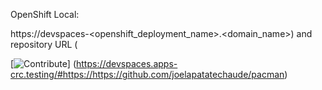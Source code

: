 OpenShift Local:

https://devspaces-<openshift_deployment_name>.<domain_name>) and repository URL
(<your-repository-url>

[![Contribute](https://www.eclipse.org/che/contribute.svg)]
(https://devspaces.apps-crc.testing/#https://https://github.com/joelapatatechaude/pacman)
